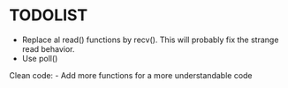 # TODOLIST

- Replace al read() functions by recv(). This will probably fix the strange read behavior. 
- Use poll()

Clean code:
    - Add more functions for a more understandable code